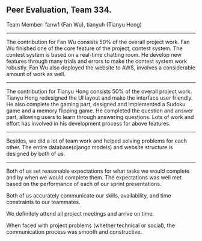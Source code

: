 ## Peer Evaluation, Team 334.

Team Member: fanw1 (Fan Wu), tianyuh (Tianyu Hong)

------

The contribution for Fan Wu consists 50% of the overall project work. Fan Wu finished one of the core feature of the project, contest system. The contest system is based on a real-time chatting room. He develop new features through many trials and errors to make the contest system work robustly. Fan Wu also deployed the website to AWS, involves a considerable amount of work as well.

------

The contribution for Tianyu Hong consists 50% of the overall project work. Tianyu Hong redesigned the UI layout and make the interface user friendly. He also complete the gaming part, designed and implemented a Sudoku game and a memory flipping game. He completed the question and answer part, allowing users to learn through answering questions. Lots of work and effort has involved in his development process for above features. 

------

Besides, we did a lot of team work and helped solving problems for each other. The entire database(django models) and website structure is designed by both of us.

------

Both of us set reasonable expectations for what tasks we would complete and by when we would complete them. The expectations was well met based on the performance of each of our sprint presentations.

Both of us accurately communicate our skills, availability, and time constraints to our teammates.

We definitely attend all project meetings and arrive on time.

When faced with project problems (whether technical or social), the communication process was smooth and constructive.